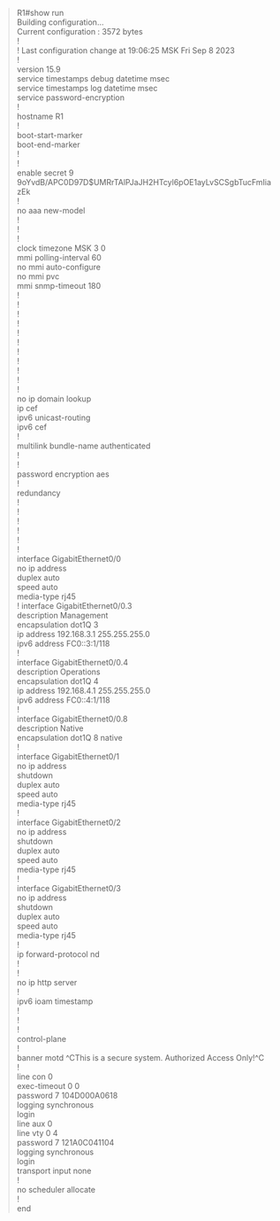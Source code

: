 > R1#show run     
Building configuration...  
Current configuration : 3572 bytes    
!  
! Last configuration change at 19:06:25 MSK Fri Sep 8 2023  
!   
version 15.9  
service timestamps debug datetime msec  
service timestamps log datetime msec  
service password-encryption  
!  
hostname R1  
!  
boot-start-marker  
boot-end-marker  
!  
!  
enable secret 9 $9$oYvdB/APC0D97D$UMRrTAlPJaJH2HTcyl6pOE1ayLvSCSgbTucFmIiazEk  
!  
no aaa new-model  
!   
!  
!  
clock timezone MSK 3 0  
mmi polling-interval 60  
no mmi auto-configure  
no mmi pvc  
mmi snmp-timeout 180  
!  
!  
!  
!  
!  
!  
!  
!  
!  
!  
!  
no ip domain lookup  
ip cef  
ipv6 unicast-routing  
ipv6 cef  
!  
multilink bundle-name authenticated  
!  
!  
password encryption aes  
!  
redundancy  
!  
!  
!  
!  
!  
!  
interface GigabitEthernet0/0  
 no ip address  
 duplex auto  
 speed auto  
 media-type rj45  
!
interface GigabitEthernet0/0.3  
 description Management  
 encapsulation dot1Q 3  
 ip address 192.168.3.1 255.255.255.0  
 ipv6 address FC0::3:1/118  
!  
interface GigabitEthernet0/0.4  
 description Operations  
 encapsulation dot1Q 4  
 ip address 192.168.4.1 255.255.255.0  
 ipv6 address FC0::4:1/118  
!  
interface GigabitEthernet0/0.8  
 description Native  
 encapsulation dot1Q 8 native    
!  
interface GigabitEthernet0/1  
 no ip address  
 shutdown  
 duplex auto  
 speed auto  
 media-type rj45   
!  
interface GigabitEthernet0/2  
 no ip address  
 shutdown  
 duplex auto  
 speed auto  
 media-type rj45  
!  
interface GigabitEthernet0/3  
 no ip address  
 shutdown  
 duplex auto  
 speed auto  
 media-type rj45  
!  
ip forward-protocol nd  
!  
!  
no ip http server  
!  
ipv6 ioam timestamp  
!  
!  
!  
control-plane  
!  
banner motd ^CThis is a secure system. Authorized Access Only!^C  
!  
line con 0  
 exec-timeout 0 0  
 password 7 104D000A0618  
 logging synchronous  
 login  
line aux 0  
line vty 0 4  
 password 7 121A0C041104  
 logging synchronous  
 login  
 transport input none  
!  
no scheduler allocate  
!  
end  
